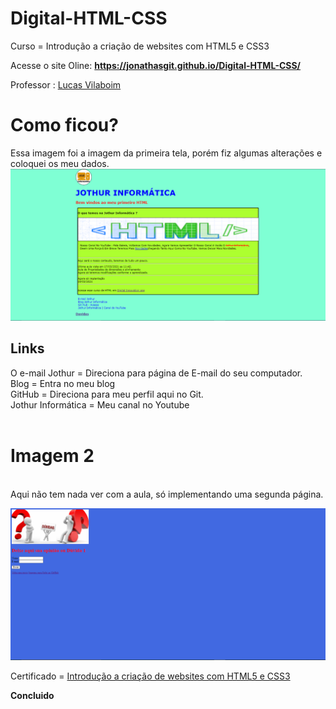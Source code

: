 # Digital-HTML-CSS
Curso  = Introdução a criação de websites com HTML5 e CSS3




 Acesse o site Oline: <b>https://jonathasgit.github.io/Digital-HTML-CSS/</b>
 
 Professor : <a href="https://github.com/vilaboim">Lucas Vilaboim</a>


<h1> Como ficou? </h1>
Essa imagem foi a imagem da primeira tela, porém fiz algumas alterações e coloquei os meu dados. 
<br>


<img src="https://github.com/JonathasGit/Digital-HTML-CSS/blob/main/Fotos/foto1.PNG" />
 <br>
 
 <h2> Links </h2>
 O e-mail Jothur = Direciona para página de E-mail do seu computador.<br>
 Blog = Entra no meu blog <br>
 GitHub = Direciona para meu perfil aqui no Git. <br>
 Jothur Informática = Meu canal no Youtube <br><br>
 
 
 <h1> Imagem 2</h1> <br>
  Aqui não tem nada ver com a aula, só implementando uma segunda  página. <br>
 
 <img src ="https://github.com/JonathasGit/Digital-HTML-CSS/blob/main/Fotos/foto2.PNG" /> <br>
 
 Certificado = <a href="https://certificates.digitalinnovation.one/431E699A">Introdução a criação de websites com HTML5 e CSS3 </a>
 
 <b>Concluido</b><br>
 
